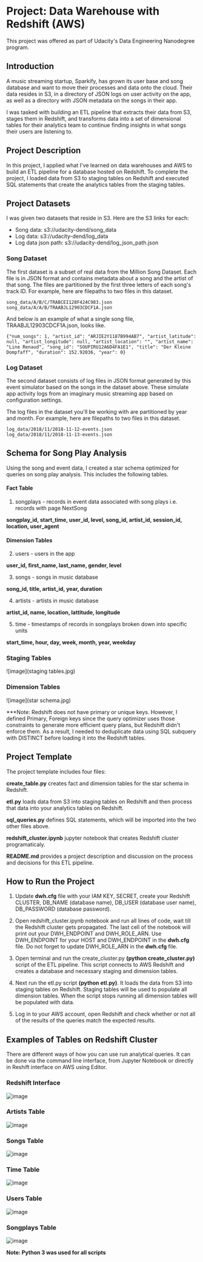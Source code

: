 # Project: Data Warehouse with Redshift (AWS)

This project was offered as part of Udacity's Data Engineering Nanodegree program.

## Introduction

A music streaming startup, Sparkify, has grown its user base and song database and want to move their processes and data onto the cloud. Their data resides in S3, in a directory of JSON logs on user activity on the app, as well as a directory with JSON metadata on the songs in their app.

I was tasked with building an ETL pipeline that extracts their data from S3, stages them in Redshift, and transforms data into a set of dimensional tables for their analytics team to continue finding insights in what songs their users are listening to.

## Project Description

In this project, I applied what I've learned on data warehouses and AWS to build an ETL pipeline for a database hosted on Redshift. To complete the project, I loaded data from S3 to staging tables on Redshift and executed SQL statements that create the analytics tables from the staging tables.

## Project Datasets

I was given two datasets that reside in S3. Here are the S3 links for each:

- Song data: s3://udacity-dend/song_data
- Log data: s3://udacity-dend/log_data
- Log data json path: s3://udacity-dend/log_json_path.json

### Song Dataset

The first dataset is a subset of real data from the Million Song Dataset. Each file is in JSON format and contains metadata about a song and the artist of that song. The files are partitioned by the first three letters of each song's track ID. For example, here are filepaths to two files in this dataset.
```
song_data/A/B/C/TRABCEI128F424C983.json
song_data/A/A/B/TRAABJL12903CDCF1A.json
```

And below is an example of what a single song file, TRAABJL12903CDCF1A.json, looks like.

```{"num_songs": 1, "artist_id": "ARJIE2Y1187B994AB7", "artist_latitude": null, "artist_longitude": null, "artist_location": "", "artist_name": "Line Renaud", "song_id": "SOUPIRU12A6D4FA1E1", "title": "Der Kleine Dompfaff", "duration": 152.92036, "year": 0}```

### Log Dataset

The second dataset consists of log files in JSON format generated by this event simulator based on the songs in the dataset above. These simulate app activity logs from an imaginary music streaming app based on configuration settings.

The log files in the dataset you'll be working with are partitioned by year and month. For example, here are filepaths to two files in this dataset.
```
log_data/2018/11/2018-11-12-events.json
log_data/2018/11/2018-11-13-events.json
```

## Schema for Song Play Analysis

Using the song and event data, I created a star schema optimized for queries on song play analysis. This includes the following tables.

#### Fact Table

1. songplays - records in event data associated with song plays i.e. records with page NextSong

**songplay_id, start_time, user_id, level, song_id, artist_id, session_id, location, user_agent**

#### Dimension Tables

2. users - users in the app

**user_id, first_name, last_name, gender, level**

3. songs - songs in music database

**song_id, title, artist_id, year, duration**

4. artists - artists in music database

**artist_id, name, location, lattitude, longitude**

5. time - timestamps of records in songplays broken down into specific units

**start_time, hour, day, week, month, year, weekday**

### Staging Tables

![image](staging tables.jpg)

### Dimension Tables

![image](star schema.jpg)

***Note: Redshift does not have primary or unique keys. However, I defined Primary, Foreign keys since the query optimizer uses those constraints to generate more efficient query plans, but Redshift didn't enforce them. As a result, I needed to deduplicate data using SQL subquery with DISTINCT before loading it into the Redshift tables. 

## Project Template

The project template includes four files:

**create_table.py** creates fact and dimension tables for the star schema in Redshift.

**etl.py** loads data from S3 into staging tables on Redshift and then process that data into your analytics tables on Redshift.

**sql_queries.py** defines SQL statements, which will be imported into the two other files above.

**redshift_cluster.ipynb** jupyter notebook that creates Redshift cluster programaticaly.

**README.md** provides a project description and discussion on the process and decisions for this ETL pipeline.

## How to Run the Project

1. Update **dwh.cfg** file with your IAM KEY, SECRET, create your Redshift CLUSTER, DB_NAME (database name), DB_USER (database user name), DB_PASSWORD (database password).

2. Open redshift_cluster.ipynb notebook and run all lines of code, wait till the Redshift cluster gets propagated. The last cell of the notebook will print out your DWH_ENDPOINT and DWH_ROLE_ARN. Use DWH_ENDPOINT for your HOST and DWH_ENDPOINT in the **dwh.cfg** file. Do not forget to update DWH_ROLE_ARN in the **dwh.cfg** file. 

3. Open terminal and run the create_cluster.py **(python create_cluster.py)** script of the ETL pipeline. This script connects to AWS Redshift and creates a database and necessary staging and dimension tables.

4. Next run the etl.py script **(python etl.py)**. It loads the data from S3 into staging tables on Redshift. Staging tables will be used to populate all dimension tables. When the script stops running all dimension tables will be populated with data. 

6. Log in to your AWS account, open Redshift and check whether or not all of the results of the queries match the expected results.

## Examples of Tables on Redshift Cluster

There are different ways of how you can use run analytical queries. It can be done via the command line interface, from Jupyter Notebook or directly in Reshift interface on AWS using Editor.

### Redshift Interface

![image](redshift_interface.jpg)

### Artists Table

![image](artists_table.jpg)

### Songs Table

![image](songs_table.jpg)

### Time Table

![image](time_table.jpg)

### Users Table

![image](users_table.jpg)

### Songplays Table

![image](songplays_table.jpg)

**Note: Python 3 was used for all scripts**


